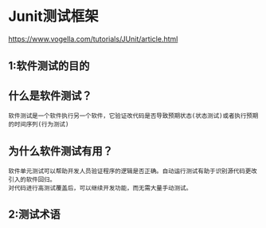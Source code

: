 Junit测试框架
====
https://www.vogella.com/tutorials/JUnit/article.html<br>

1:软件测试的目的
---------------
   什么是软件测试？
----------------------------------------------------
    软件测试是一个软件执行另一个软件，它验证改代码是否导致预期状态(状态测试)或者执行预期的时间序列(行为测试)
   为什么软件测试有用？
----------------------------------------------------
    软件单元测试可以帮助开发人员验证程序的逻辑是否正确。自动运行测试有助于识别源代码更改引入的软件回归。
    对代码进行高测试覆盖后，可以继续开发功能，而无需大量手动测试。

2:测试术语
---------------
